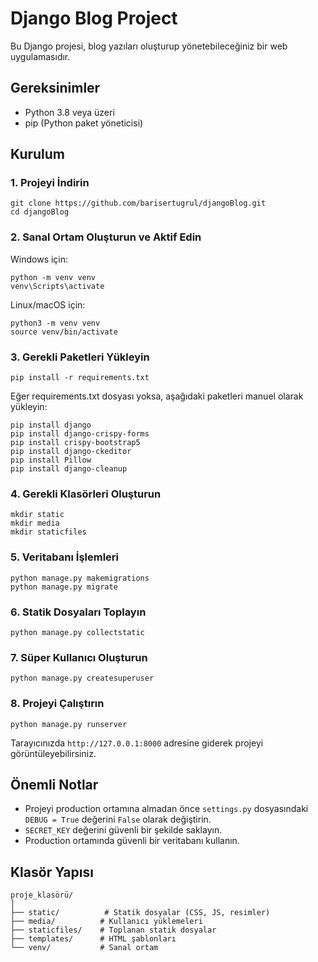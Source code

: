 # Django Blog Project

Bu Django projesi, blog yazıları oluşturup yönetebileceğiniz bir web uygulamasıdır.

## Gereksinimler

- Python 3.8 veya üzeri
- pip (Python paket yöneticisi)

## Kurulum

### 1. Projeyi İndirin
```
git clone https://github.com/barisertugrul/djangoBlog.git
cd djangoBlog
```

### 2. Sanal Ortam Oluşturun ve Aktif Edin

Windows için:
```
python -m venv venv
venv\Scripts\activate
```

Linux/macOS için:
```
python3 -m venv venv
source venv/bin/activate
```

### 3. Gerekli Paketleri Yükleyin
```
pip install -r requirements.txt
```

Eğer requirements.txt dosyası yoksa, aşağıdaki paketleri manuel olarak yükleyin:
```
pip install django
pip install django-crispy-forms
pip install crispy-bootstrap5
pip install django-ckeditor
pip install Pillow
pip install django-cleanup
```

### 4. Gerekli Klasörleri Oluşturun
```
mkdir static
mkdir media
mkdir staticfiles
```

### 5. Veritabanı İşlemleri
```
python manage.py makemigrations
python manage.py migrate
```

### 6. Statik Dosyaları Toplayın
```
python manage.py collectstatic
```

### 7. Süper Kullanıcı Oluşturun
```
python manage.py createsuperuser
```

### 8. Projeyi Çalıştırın
```
python manage.py runserver
```

Tarayıcınızda `http://127.0.0.1:8000` adresine giderek projeyi görüntüleyebilirsiniz.

## Önemli Notlar

- Projeyi production ortamına almadan önce `settings.py` dosyasındaki `DEBUG = True` değerini `False` olarak değiştirin.
- `SECRET_KEY` değerini güvenli bir şekilde saklayın.
- Production ortamında güvenli bir veritabanı kullanın.

## Klasör Yapısı

```
proje_klasörü/
│
├── static/          # Statik dosyalar (CSS, JS, resimler)
├── media/          # Kullanıcı yüklemeleri
├── staticfiles/    # Toplanan statik dosyalar
├── templates/      # HTML şablonları
└── venv/           # Sanal ortam
